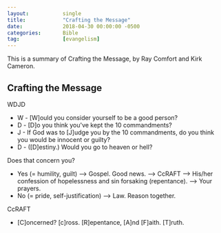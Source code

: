 ```yaml
---
layout:           single
title:            "Crafting the Message"
date:             2018-04-30 00:00:00 -0500
categories:       Bible
tag:              [evangelism]
---
```


This is a summary of Crafting the Message, by Ray Comfort and Kirk Cameron.

## Crafting the Message
WDJD
- W - [W]ould you consider yourself to be a good person?
- D - [D]o you think you've kept the 10 commandments?
- J - If God was to [J]udge you by the 10 commandments, do you think you would be innocent or guilty?
- D - ([D]estiny.) Would you go to heaven or hell?

Does that concern you?
- Yes (= humility, guilt) --> Gospel. Good news. --> CcRAFT --> His/her confession of hopelessness and sin forsaking (repentance). --> Your prayers.
- No (= pride, self-justification) --> Law. Reason together.

CcRAFT
- [C]oncerned? [c]ross. [R]epentance, [A]nd [F]aith. [T]ruth.﻿